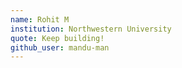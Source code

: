 ```yaml
---
name: Rohit M
institution: Northwestern University
quote: Keep building!
github_user: mandu-man
---
```

